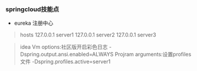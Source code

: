 ### springcloud技能点
- eureka 注册中心

> hosts 
127.0.0.1 server1
127.0.0.1 server2
127.0.0.1 server3

> idea 
Vm options:社区版开启彩色日志
-Dspring.output.ansi.enabled=ALWAYS
Projram arguments:设置profiles文件
-Dspring.profiles.active=server1

